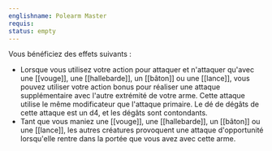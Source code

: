 ```yaml
---
englishname: Polearm Master
requis:
status: empty
---
```

Vous bénéficiez des effets suivants : 

 - Lorsque vous utilisez votre action pour attaquer et n'attaquer qu'avec une [[vouge]], une [[hallebarde]], un [[bâton]] ou une [[lance]], vous pouvez utiliser votre action bonus pour réaliser une attaque supplémentaire avec l'autre extrémité de votre arme. Cette attaque utilise le même modificateur que l'attaque primaire. Le dé de dégâts de cette attaque est un d4, et les dégâts sont contondants.
 - Tant que vous maniez une [[vouge]], une [[hallebarde]], un [[bâton]] ou une [[lance]], les autres créatures provoquent une attaque d'opportunité lorsqu'elle rentre dans la portée que vous avez avec cette arme.